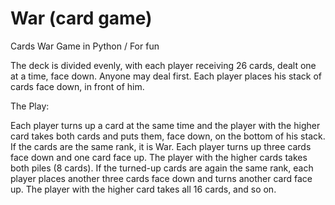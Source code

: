 # War (card game)
Cards War Game in Python / For fun

The deck is divided evenly, with each player receiving 26 cards, dealt one at a time, face down. Anyone may deal first. Each player places his stack of cards face down, in front of him.

The Play:

Each player turns up a card at the same time and the player with the higher card takes both cards and puts them, face down, on the bottom of his stack. If the cards are the same rank, it is War. Each player turns up three cards face down and one card face up. The player with the higher cards takes both piles (8 cards). If the turned-up cards are again the same rank, each player places another three cards face down and turns another card face up. The player with the higher card takes all 16 cards, and so on.
